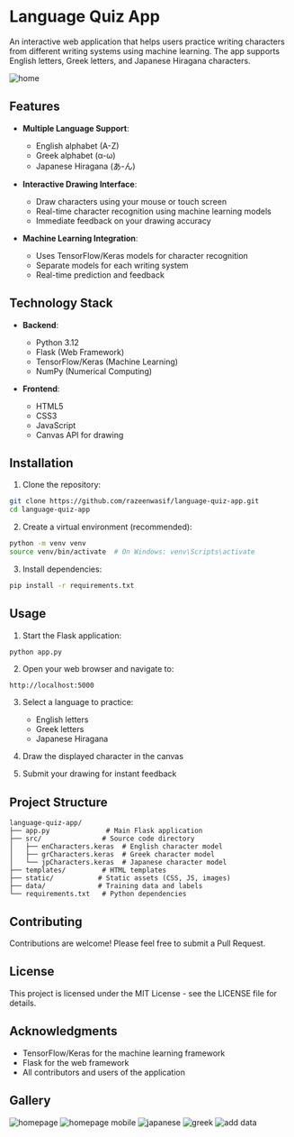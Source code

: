 # Language Quiz App

An interactive web application that helps users practice writing characters from different writing systems using machine learning. The app supports English letters, Greek letters, and Japanese Hiragana characters.

![home](assets/new1.png)

## Features

- **Multiple Language Support**:

  - English alphabet (A-Z)
  - Greek alphabet (α-ω)
  - Japanese Hiragana (あ-ん)
- **Interactive Drawing Interface**:

  - Draw characters using your mouse or touch screen
  - Real-time character recognition using machine learning models
  - Immediate feedback on your drawing accuracy
- **Machine Learning Integration**:

  - Uses TensorFlow/Keras models for character recognition
  - Separate models for each writing system
  - Real-time prediction and feedback

## Technology Stack

- **Backend**:

  - Python 3.12
  - Flask (Web Framework)
  - TensorFlow/Keras (Machine Learning)
  - NumPy (Numerical Computing)
- **Frontend**:

  - HTML5
  - CSS3
  - JavaScript
  - Canvas API for drawing

## Installation

1. Clone the repository:

```bash
git clone https://github.com/razeenwasif/language-quiz-app.git
cd language-quiz-app
```

2. Create a virtual environment (recommended):

```bash
python -m venv venv
source venv/bin/activate  # On Windows: venv\Scripts\activate
```

3. Install dependencies:

```bash
pip install -r requirements.txt
```

## Usage

1. Start the Flask application:

```bash
python app.py
```

2. Open your web browser and navigate to:

```
http://localhost:5000
```

3. Select a language to practice:

   - English letters
   - Greek letters
   - Japanese Hiragana
4. Draw the displayed character in the canvas
5. Submit your drawing for instant feedback

## Project Structure

```
language-quiz-app/
├── app.py              # Main Flask application
├── src/               # Source code directory
│   ├── enCharacters.keras  # English character model
│   ├── grCharacters.keras  # Greek character model
│   └── jpCharacters.keras  # Japanese character model
├── templates/         # HTML templates
├── static/           # Static assets (CSS, JS, images)
├── data/             # Training data and labels
└── requirements.txt   # Python dependencies
```

## Contributing

Contributions are welcome! Please feel free to submit a Pull Request.

## License

This project is licensed under the MIT License - see the LICENSE file for details.

## Acknowledgments

- TensorFlow/Keras for the machine learning framework
- Flask for the web framework
- All contributors and users of the application

## Gallery

![homepage](assets/ref.png)
![homepage mobile](assets/2.png)
![japanese](assets/3.png)
![greek]()
![add data]()
